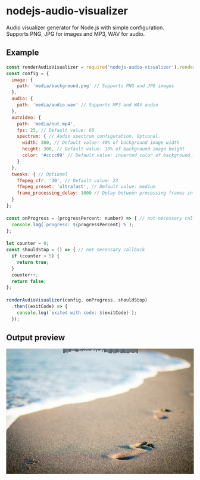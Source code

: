 # nodejs-audio-visualizer
Audio visualizer generator for Node.js with simple configuration.  
Supports PNG, JPG for images and MP3, WAV for audio.

## Example
```javascript
const renderAudioVisualizer = require('nodejs-audio-visualizer').renderAudioVisualizer;
const config = {
  image: {
    path: 'media/background.png' // Supports PNG and JPG images
  },
  audio: {
    path: 'media/audio.wav' // Supports MP3 and WAV audio
  },
  outVideo: {
    path: 'media/out.mp4',
    fps: 25, // Default value: 60
    spectrum: { // Audio spectrum configuration. Optional.
      width: 300, // Default value: 40% of background image width
      height: 300, // Default value: 10% of background image height
      color: '#cccc99' // Default value: inverted color of background image
    }
  },
  tweaks: { // Optional
    ffmpeg_cfr: '30', // Default value: 23
    ffmpeg_preset: 'ultrafast', // Default value: medium
    frame_processing_delay: 1000 // Delay between processing frames in milliseconds
  }
};

const onProgress = (progressPercent: number) => { // not necessary callback
  console.log(`progress: ${progressPercent} %`);
};

let counter = 0;
const shouldStop = () => { // not necessary callback
  if (counter > 5) {
    return true;
  }
  counter++;
  return false;
};

renderAudioVisualizer(config, onProgress, shouldStop)
  .then((exitCode) => {
    console.log(`exited with code: ${exitCode}`);
  });
```

## Output preview
![frame of output video](example/media/out-sample.png)

